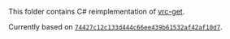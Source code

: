 This folder contains C# reimplementation of [vrc-get].

Currently based on [`74427c12c133d444c66ee439b61532af42af10d7`][commit].

[vrc-get]: https://github.com/anatawa12/vrc-get
[commit]: https://github.com/anatawa12/vrc-get/commit/74427c12c133d444c66ee439b61532af42af10d7
